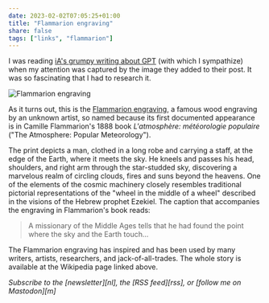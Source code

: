 ```yaml
---
date: 2023-02-02T07:05:25+01:00
title: "Flammarion engraving"
share: false
tags: ["links", "flammarion"]
---
```

I was reading [iA's grumpy writing about GPT][1] (with which I sympathize)
when my attention was captured by the image they added to their post. It was so
fascinating that I had to research it.

![Flammarion engraving](/images/Flammarion.jpg)

As it turns out, this is the [Flammarion engraving][2], a famous wood engraving by
an unknown artist, so named because its first documented appearance is in
Camille Flammarion's 1888 book *L'atmosphère: météorologie populaire* ("The
Atmosphere: Popular Meteorology").

The print depicts a man, clothed in a long robe and carrying a staff, at the
edge of the Earth, where it meets the sky. He kneels and passes his head,
shoulders, and right arm through the star-studded sky, discovering a marvelous
realm of circling clouds, fires and suns beyond the heavens. One of the
elements of the cosmic machinery closely resembles traditional pictorial
representations of the "wheel in the middle of a wheel" described in the
visions of the Hebrew prophet Ezekiel. The caption that accompanies the
engraving in Flammarion's book reads:

> A missionary of the Middle Ages tells that he had found the point where the
> sky and the Earth touch...

The Flammarion engraving has inspired and has been used by many writers,
artists, researchers, and jack-of-all-trades. The whole story is available at
the Wikipedia page linked above.

*Subscribe to the [newsletter][nl], the [RSS feed][rss], or [follow me on Mastodon][m]*

 [1]: https://ia.net/topics/the-end-of-writing-ia-on-ai
 [2]: https://en.wikipedia.org/wiki/Flammarion_engraving
 [^3]: With which I simpa
 [rss]: https://nicolaiarocci.com/index.xml
 [m]: https://fosstodon.org/@nicola
 [nl]: https://nicolaiarocci.substack.com
